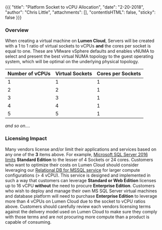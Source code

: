 {{{
  "title": "Platform Socket to vCPU Allocation",
  "date": "2-20-2018",
  "author": "Chris Little",
  "attachments": [],
  "contentIsHTML": false,
  "sticky": false
}}}

### Overview
When creating a virtual machine on **Lumen Cloud**, Servers will be created with a 1 to 1 ratio of virtual sockets to vCPUs **and** the cores per socket is equal to one. These are VMware vSphere defaults and enables vNUMA to select and present the best virtual NUMA topology to the guest operating system, which will be optimal on the underlying physical topology.

Number of vCPUs|Virtual Sockets|Cores per Sockets
---------------|---------------|-----------------
1|1|1
2|2|1
3|3|1
4|4|1
5|5|1

*and so on....*

### Licensing Impact
Many vendors license and/or limit their applications and services based on any one of the **3** items above. For example, [Microsoft SQL Server 2016 limits](//msdn.microsoft.com/en-us/library/cc645993.aspx) **Standard Edition** to the lesser of 4 Sockets or 24 cores. Customers who want to optimize their costs on Lumen Cloud should consider leveraging our [Relational DB for MSSQL service](https://www.ctl.io/relational-database/relational-db-mssql/) for larger compute configurations (> 4 vCPU). This service is designed and implemented in such a way that customers can leverage **Standard or Web Edition** licenses up to 16 vCPU **without** the need to procure **Enterprise Edition**. Customers who wish to deploy and manage their own MS SQL Server virtual machines and database platform will need to purchase **Enterprise Edition** to leverage more than 4 vCPUs on Lumen Cloud due to the socket to vCPU ratios above. Customers should carefully review each vendors licensing terms against the delivery model used on Lumen Cloud to make sure they comply with those terms and are not procuring more compute than a product is capable of consuming.
